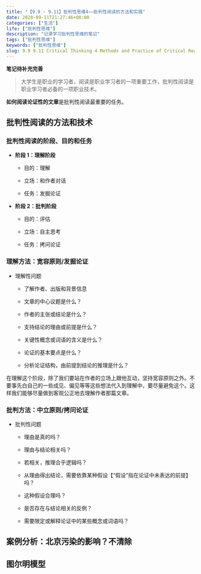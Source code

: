 ```yaml
---
title: "【9.9 - 9.11】批判性思维4——批判性阅读的方法和实践"
date: 2020-09-11T21:27:46+08:00
categories: ["生活"]
life: ["批判性思维"]
description: "记录学习批判性思维的笔记"
tags: ["批判性思维"]
keywords: ["批判性思维"]
slug: 9.9 9.11 Critical Thinking 4 Methods and Practice of Critical Reading
---
```


**笔记待补充完善**

> 大学生是职业的学习者，阅读是职业学习者的一项重要工作，批判性阅读是职业学习者必备的一项职业技术。

**如何阅读论证性的文章**是批判性阅读最重要的任务。

## 批判性阅读的方法和技术

### 批判性阅读的阶段、目的和任务

- **阶段 1：理解阶段**

    - 目的：理解

    - 立场：和作者对话

    - 任务：发掘论证

- **阶段 2：批判阶段**

    - 目的：评估

    - 立场：自主思考

    - 任务：拷问论证

### 理解方法：宽容原则/发掘论证

- 理解性问题

    - 了解作者、出版和背景信息

    - 文章的中心议题是什么？

    - 作者的主张或结论是什么？

    - 支持结论的理由或前提是什么？

    - 关键性概念或词语的含义是什么？

    - 论证的基本要点是什么？

    - 分析论证结构，由前提到结论的推理是什么？

在理解这个阶段，除了我们要站在作者的立场上跟他互动，坚持宽容原则之外。不要事先白自己的一些成见、偏见等等这些想法代入到理解中，要尽量避免这个。这样我们能够尽量做到客观公正地去理解作者那篇文章。

### 批判方法：中立原则/拷问论证

- 批判性问题

    - 理由是真的吗？

    - 理由与结论相关吗？

    - 若相关，推理合乎逻辑吗？

    - 从理由得出结论，需要依靠某种假设【“假设”指在论证中未表达的前提】吗？

    - 这种假设合理吗？

    - 是否存在与结论相关的反例？

    - 需要限定或解释论证中的某些概念或词语吗？

## 案例分析：北京污染的影响？不清除

## 图尔明模型

